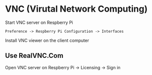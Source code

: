 # VNC (Virutal Network Computing)

Start VNC server on Respberry Pi

```
Preference -> Respberry Pi Configuration -> Interfaces
```

Install VNC viewer on the client computer


## Use RealVNC.Com

Open VNC server on Respberry Pi -> Licensing -> Sign in